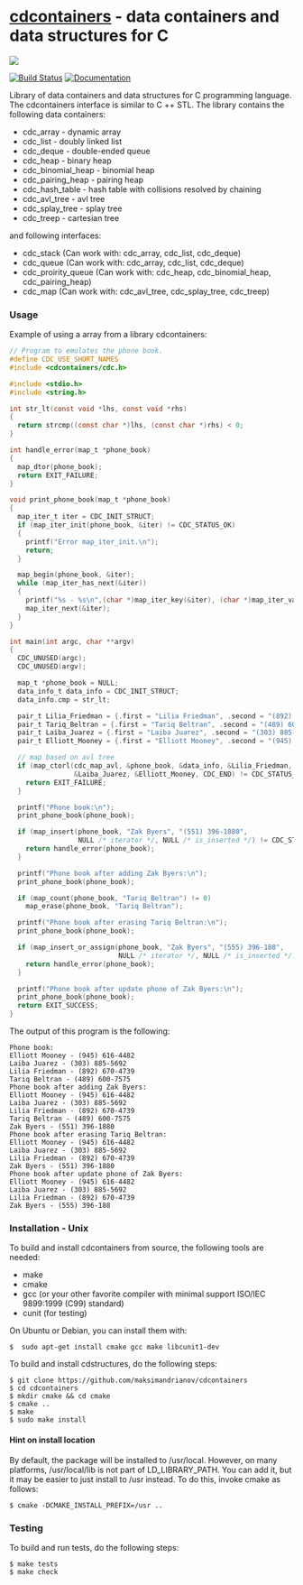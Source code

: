 # [cdcontainers](https://maksimandrianov.github.io/cdcontainers.github.io/) - data containers and data structures for C

![](https://repository-images.githubusercontent.com/109067289/e3459080-0fac-11ea-8f62-94d4455f0e53)

[![Build Status](https://travis-ci.org/maksimandrianov/cdcontainers.svg?branch=master)](https://travis-ci.org/maksimandrianov/cdcontainers)
[![Documentation](https://img.shields.io/badge/api-reference-blue.svg)](https://maksimandrianov.github.io/cdcontainers.github.io/)

Library of data containers and data structures for C programming language. The cdcontainers interface is similar to C ++ STL.
The library contains the following data containers:
* cdc_array - dynamic array
* cdc_list - doubly linked list
* cdc_deque - double-ended queue
* cdc_heap - binary heap
* cdc_binomial_heap - binomial heap 
* cdc_pairing_heap - pairing heap 
* cdc_hash_table - hash table with collisions resolved by chaining
* cdc_avl_tree - avl tree
* cdc_splay_tree - splay tree
* cdc_treep - сartesian tree

and following interfaces:
* cdc_stack (Can work with: cdc_array, cdc_list, cdc_deque)
* cdc_queue (Can work with: cdc_array, cdc_list, cdc_deque)
* cdc_proirity_queue (Can work with: cdc_heap, cdc_binomial_heap, cdc_pairing_heap)
* cdc_map (Can work with: cdc_avl_tree, cdc_splay_tree, cdc_treep)

### Usage

Example of using a array from a library cdcontainers:

```c
// Program to emulates the phone book.
#define CDC_USE_SHORT_NAMES
#include <cdcontainers/cdc.h>

#include <stdio.h>
#include <string.h>

int str_lt(const void *lhs, const void *rhs)
{
  return strcmp((const char *)lhs, (const char *)rhs) < 0;
}

int handle_error(map_t *phone_book)
{
  map_dtor(phone_book);
  return EXIT_FAILURE;
}

void print_phone_book(map_t *phone_book)
{
  map_iter_t iter = CDC_INIT_STRUCT;
  if (map_iter_init(phone_book, &iter) != CDC_STATUS_OK)
  {
    printf("Error map_iter_init.\n");
    return;
  }

  map_begin(phone_book, &iter);
  while (map_iter_has_next(&iter))
  {
    printf("%s - %s\n",(char *)map_iter_key(&iter), (char *)map_iter_value(&iter));
    map_iter_next(&iter);
  }
}

int main(int argc, char **argv)
{
  CDC_UNUSED(argc);
  CDC_UNUSED(argv);

  map_t *phone_book = NULL;
  data_info_t data_info = CDC_INIT_STRUCT;
  data_info.cmp = str_lt;

  pair_t Lilia_Friedman = {.first = "Lilia Friedman", .second = "(892) 670-4739"};
  pair_t Tariq_Beltran = {.first = "Tariq Beltran", .second = "(489) 600-7575"};
  pair_t Laiba_Juarez = {.first = "Laiba Juarez", .second = "(303) 885-5692"};
  pair_t Elliott_Mooney = {.first = "Elliott Mooney", .second = "(945) 616-4482"};

  // map based on avl tree
  if (map_ctorl(cdc_map_avl, &phone_book, &data_info, &Lilia_Friedman, &Tariq_Beltran,
                &Laiba_Juarez, &Elliott_Mooney, CDC_END) != CDC_STATUS_OK) {
    return EXIT_FAILURE;
  }

  printf("Phone book:\n");
  print_phone_book(phone_book);

  if (map_insert(phone_book, "Zak Byers", "(551) 396-1880",
                 NULL /* iterator */, NULL /* is_inserted */) != CDC_STATUS_OK) {
    return handle_error(phone_book);
  }

  printf("Phone book after adding Zak Byers:\n");
  print_phone_book(phone_book);

  if (map_count(phone_book, "Tariq Beltran") != 0)
    map_erase(phone_book, "Tariq Beltran");

  printf("Phone book after erasing Tariq Beltran:\n");
  print_phone_book(phone_book);

  if (map_insert_or_assign(phone_book, "Zak Byers", "(555) 396-188",
                           NULL /* iterator */, NULL /* is_inserted */) != CDC_STATUS_OK) {
    return handle_error(phone_book);
  }

  printf("Phone book after update phone of Zak Byers:\n");
  print_phone_book(phone_book);
  return EXIT_SUCCESS;
}
```
The output of this program is the following:
```
Phone book:
Elliott Mooney - (945) 616-4482
Laiba Juarez - (303) 885-5692
Lilia Friedman - (892) 670-4739
Tariq Beltran - (489) 600-7575
Phone book after adding Zak Byers:
Elliott Mooney - (945) 616-4482
Laiba Juarez - (303) 885-5692
Lilia Friedman - (892) 670-4739
Tariq Beltran - (489) 600-7575
Zak Byers - (551) 396-1880
Phone book after erasing Tariq Beltran:
Elliott Mooney - (945) 616-4482
Laiba Juarez - (303) 885-5692
Lilia Friedman - (892) 670-4739
Zak Byers - (551) 396-1880
Phone book after update phone of Zak Byers:
Elliott Mooney - (945) 616-4482
Laiba Juarez - (303) 885-5692
Lilia Friedman - (892) 670-4739
Zak Byers - (555) 396-188
```

### Installation - Unix

To build and install cdcontainers from source, the following tools are needed:
* make
* cmake
* gcc (or your other favorite compiler with minimal support ISO/IEC 9899:1999 (C99) standard)
* cunit (for testing)

On Ubuntu or Debian, you can install them with:

    $  sudo apt-get install cmake gcc make libcunit1-dev

To build and install cdstructures, do the following steps:

    $ git clone https://github.com/maksimandrianov/cdcontainers
    $ cd cdcontainers
    $ mkdir cmake && cd cmake
    $ cmake ..
    $ make
    $ sudo make install

#### Hint on install location

By default, the package will be installed to /usr/local. However, on many platforms, /usr/local/lib is not part of LD_LIBRARY_PATH. You can add it, but it may be easier to just install to /usr instead. To do this, invoke cmake as follows:

    $ cmake -DCMAKE_INSTALL_PREFIX=/usr ..

### Testing

To build and run tests, do the following steps:

    $ make tests
    $ make check


